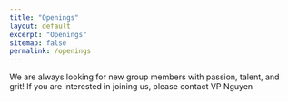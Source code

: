 ```yaml
---
title: "Openings"
layout: default
excerpt: "Openings"
sitemap: false
permalink: /openings
---
```


We are always looking for new group members with passion, talent, and grit! If you are interested in joining us, please contact VP Nguyen

